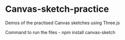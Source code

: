 # Canvas-sketch-practice
Demos of the practised Canvas sketches using Three.js

Command to run the files - 
npm install
canvas-sketch <filename>
